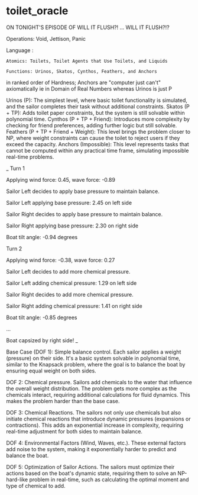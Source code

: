 # toilet_oracle
ON TONIGHT'S EPISODE OF WILL IT FLUSH?! ... WILL IT FLUSH?!?


Operations: Void, Jettison, Panic

Language :

    Atomics: Toilets, Toilet Agents that Use Toilets, and Liquids
    
    Functions: Urinos, Skatos, Cynthos, Feathers, and Anchors 




in ranked order of Hardness; Anchors are "computer just can't" axiomatically ie in Domain of Real Numbers whereas Urinos is just P

Urinos (P): The simplest level, where basic toilet functionality is simulated, and the sailor completes their task without additional constraints.
Skatos (P + TP): Adds toilet paper constraints, but the system is still solvable within polynomial time.
Cynthos (P + TP + Friend): Introduces more complexity by checking for friend preferences, adding further logic but still solvable.
Feathers (P + TP + Friend + Weight): This level brings the problem closer to NP, where weight constraints can cause the toilet to reject users if they exceed the capacity.
Anchors (Impossible): This level represents tasks that cannot be computed within any practical time frame, simulating impossible real-time problems.




  _
  Turn 1
  
  Applying wind force: 0.45, wave force: -0.89
  
  Sailor Left decides to apply base pressure to maintain balance.
  
  Sailor Left applying base pressure: 2.45 on left side
  
  Sailor Right decides to apply base pressure to maintain balance.
  
  Sailor Right applying base pressure: 2.30 on right side
  
  Boat tilt angle: -0.94 degrees

  Turn 2

  Applying wind force: -0.38, wave force: 0.27
  
  Sailor Left decides to add more chemical pressure.
  
  Sailor Left adding chemical pressure: 1.29 on left side
  
  Sailor Right decides to add more chemical pressure.
  
  Sailor Right adding chemical pressure: 1.41 on right side
  
  Boat tilt angle: -0.85 degrees
  
  ...
  
  Boat capsized by right side!
_

Base Case (DOF 1): Simple balance control. Each sailor applies a weight (pressure) on their side. It's a basic system solvable in polynomial time, similar to the Knapsack problem, where the goal is to balance the boat by ensuring equal weight on both sides.

DOF 2: Chemical pressure. Sailors add chemicals to the water that influence the overall weight distribution. The problem gets more complex as the chemicals interact, requiring additional calculations for fluid dynamics. This makes the problem harder than the base case.

DOF 3: Chemical Reactions. The sailors not only use chemicals but also initiate chemical reactions that introduce dynamic pressures (expansions or contractions). This adds an exponential increase in complexity, requiring real-time adjustment for both sides to maintain balance.

DOF 4: Environmental Factors (Wind, Waves, etc.). These external factors add noise to the system, making it exponentially harder to predict and balance the boat.

DOF 5: Optimization of Sailor Actions. The sailors must optimize their actions based on the boat's dynamic state, requiring them to solve an NP-hard-like problem in real-time, such as calculating the optimal moment and type of chemical to add.
